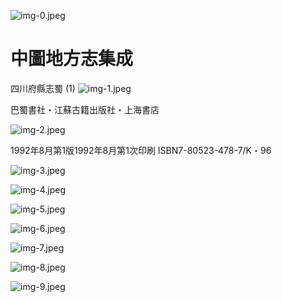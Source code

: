 ![img-0.jpeg](img-0.jpeg)

# 中圖地方志集成 

四川府縣志蜀 (1)
![img-1.jpeg](img-1.jpeg)

巴蜀書社・江蘇古籍出版社・上海書店

![img-2.jpeg](img-2.jpeg)

1992年8月第1版1992年8月第1次印刷 ISBN7-80523-478-7/K・96

![img-3.jpeg](img-3.jpeg)

![img-4.jpeg](img-4.jpeg)

![img-5.jpeg](img-5.jpeg)

![img-6.jpeg](img-6.jpeg)

![img-7.jpeg](img-7.jpeg)

![img-8.jpeg](img-8.jpeg)

![img-9.jpeg](img-9.jpeg)